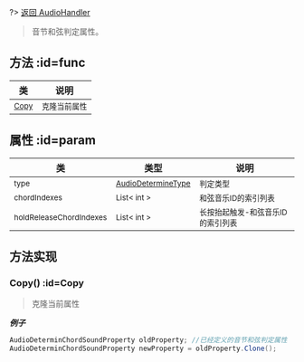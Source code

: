 
?> [返回 AudioHandler](md/scripts/Salt/AudioHandler.md?id=connected)

> 音节和弦判定属性。

## 方法 :id=func

类 |  说明
-------- |  -----
<small>[Copy](md/scripts/Salt/AudioHandler/AudioProperty.md?id=Copy)</small>  | <small>克隆当前属性</small>

## 属性 :id=param

类 | 类型 |  说明
-------- |  ----- |  -----
<small>type</small>  | <small>[AudioDetermineType](md/scripts/Salt/AudioHandler/AudioDetermineType.md)</small> | <small>判定类型</small>
<small>chordIndexes</small>  | <small>List< int ></small> | <small>和弦音乐ID的索引列表</small>
<small>holdReleaseChordIndexes</small>  | <small>List< int ></small> | <small>长按抬起触发-和弦音乐ID的索引列表</small>

## 方法实现

### Copy() :id=Copy

> 克隆当前属性

***例子***

``` csharp
AudioDeterminChordSoundProperty oldProperty; //已经定义的音节和弦判定属性
AudioDeterminChordSoundProperty newProperty = oldProperty.Clone();
```

